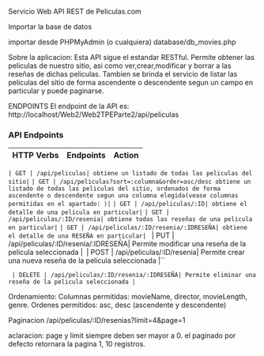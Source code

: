 Servicio Web API REST de Peliculas.com 


Importar la base de datos

importar desde PHPMyAdmin (o cualquiera) database/db_movies.php

Sobre la aplicacion: 
Esta API sigue el estandar RESTful.
Permite obtener las peliculas de nuestro sitio, asi como ver,crear,modificar y borrar a las reseñas de dichas peliculas. 
Tambien se brinda el servicio de listar las peliculas del sitio de forma ascendente o descendente segun un campo en particular
y puede paginarse. 


ENDPOINTS 
El endpoint de la API es: http://localhost/Web2/Web2TPEParte2/api/peliculas

### API Endpoints
| HTTP Verbs | Endpoints | Action |
| --- | --- | --- |

``| GET | /api/peliculas| obtiene un listado de todas las peliculas del sitio|``
``| GET | /api/peliculas?sort=:columna&order=asc/desc obtiene un listado de todas las peliculas del sitio, ordenados de forma ascendente o descendente segun una columna elegida(vease columnas permitidas en el apartado: )|``
``| GET | /api/peliculas/:ID| obtiene el detalle de una pelicula en particular|``
``| GET | /api/peliculas/:ID/resenia| obtiene todas las reseñas de una pelicula en particular|``
``| GET | /api/peliculas/:ID/resenia/:IDRESEÑA| obtiene el detalle de una RESEÑA en particular|``
``
``| PUT | /api/peliculas/:ID/resenia/:IDRESEÑA| Permite modificar una reseña de la pelicula seleccionada |``
``| POST | /api/peliculas/:ID/resenia| Permite crear una nueva reseña de la pelicula seleccionada |``

`` | DELETE | /api/peliculas/:ID/resenia/:IDRESEÑA| Permite eliminar una reseña de la pelicula seleccionada |``


Ordenamiento: 
Columnas permitidas: movieName, director, movieLength, genre.
Ordenes permitidos: asc, desc (ascendente y descendente)

Paginacion 
/api/peliculas/:ID/resenias?limit=4&page=1

aclaracion: 
    page y limit siempre deben ser mayor a 0.
    el paginado por defecto retornara la pagina 1, 10 registros.


